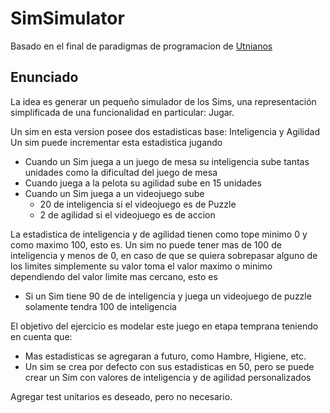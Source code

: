 # SimSimulator

Basado en el final de paradigmas de programacion de [Utnianos](https://www.utnianos.com.ar/foro/tema-aporte-final-paradigmas-de-programacion-19-12-2015)

## Enunciado

La idea es generar un pequeño simulador de los Sims,
una representación simplificada de una funcionalidad en particular:
Jugar.

Un sim en esta version posee dos estadisticas base: Inteligencia y Agilidad
Un sim puede incrementar esta estadistica jugando

- Cuando un Sim juega a un juego de mesa su inteligencia sube tantas unidades como la dificultad del juego de mesa
- Cuando juega a la pelota su agilidad sube en 15 unidades
- Cuando un Sim juega a un videojuego sube
  - 20 de inteligencia si el videojuego es de Puzzle
  - 2 de agilidad si el videojuego es de accion

La estadistica de inteligencia y de agilidad tienen como tope minimo 0 y como maximo 100,
esto es. Un sim no puede tener mas de 100 de inteligencia y menos de 0, en caso de que se quiera sobrepasar alguno de los limites
simplemente su valor toma el valor maximo o minimo dependiendo del valor limite mas cercano, esto es
- Si un Sim tiene 90 de de inteligencia y juega un videojuego de puzzle solamente tendra 100 de inteligencia

El objetivo del ejercicio es modelar este juego en etapa temprana teniendo en cuenta que:
- Mas estadisticas se agregaran a futuro, como Hambre, Higiene, etc.
- Un sim se crea por defecto con sus estadisticas en 50, pero se puede crear un Sim con valores de inteligencia y de agilidad personalizados


Agregar test unitarios es deseado, pero no necesario.



